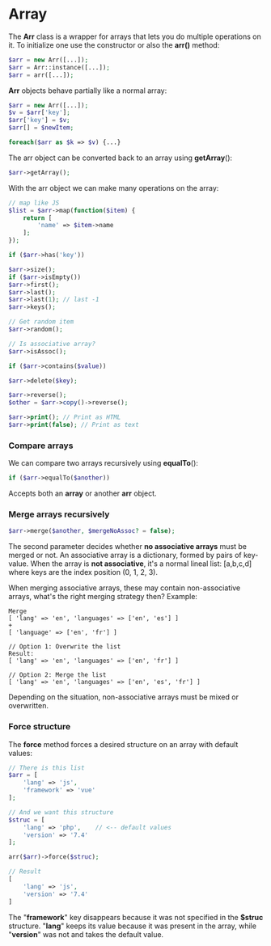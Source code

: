# Array

The **Arr** class is a wrapper for arrays that lets you do multiple operations on it. To initialize one use the constructor or also the **arr()** method:

```php
$arr = new Arr([...]);
$arr = Arr::instance([...]);
$arr = arr([...]);
```

**Arr** objects behave partially like a normal array:

```php
$arr = new Arr([...]);
$v = $arr['key'];
$arr['key'] = $v;
$arr[] = $newItem;

foreach($arr as $k => $v) {...}
```

The arr object can be converted back to an array using **getArray**():

```php
$arr->getArray();
```

With the arr object we can make many operations on the array:

```php
// map like JS
$list = $arr->map(function($item) {
    return [
        'name' => $item->name
    ];
});

if ($arr->has('key'))

$arr->size();
if ($arr->isEmpty())
$arr->first();
$arr->last();
$arr->last(1); // last -1
$arr->keys();

// Get random item
$arr->random();

// Is associative array?
$arr->isAssoc();

if ($arr->contains($value))

$arr->delete($key);

$arr->reverse();
$other = $arr->copy()->reverse();

$arr->print(); // Print as HTML
$arr->print(false); // Print as text
```

### Compare arrays

We can compare two arrays recursively using **equalTo**():

```php
if ($arr->equalTo($another))
```

Accepts both an **array** or another **arr** object.

### Merge arrays recursively

```php
$arr->merge($another, $mergeNoAssoc? = false);
```

The second parameter decides whether **no associative arrays** must be merged or not. An associative array is a dictionary, formed by pairs of key-value. When the array is **not associative**, it's a normal lineal list: \[a,b,c,d] where keys are the index position (0, 1, 2, 3).

When merging associative arrays, these may contain non-associative arrays, what's the right merging strategy then? Example:

```
Merge
[ 'lang' => 'en', 'languages' => ['en', 'es'] ]
+
[ 'language' => ['en', 'fr'] ]

// Option 1: Overwrite the list
Result:
[ 'lang' => 'en', 'languages' => ['en', 'fr'] ]

// Option 2: Merge the list
[ 'lang' => 'en', 'languages' => ['en', 'es', 'fr'] ]
```

Depending on the situation, non-associative arrays must be mixed or overwritten.

### Force structure

The **force** method forces a desired structure on an array with default values:

```php
// There is this list
$arr = [
    'lang' => 'js', 
    'framework' => 'vue'
];

// And we want this structure
$struc = [
    'lang' => 'php',    // <-- default values
    'version' => '7.4'
];

arr($arr)->force($struc);

// Result
[
    'lang' => 'js',
    'version' => '7.4'
]
```

The "**framework**" key disappears because it was not specified in the **$struc** structure. "**lang**" keeps its value because it was present in the array, while "**version**" was not and takes the default value.
